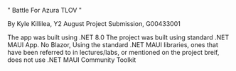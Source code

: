 " Battle For Azura TLOV " 

By Kyle Killilea, 
Y2 August Project Submission,
G00433001

The app was built using .NET 8.0
The project was built using standard .NET MAUI App. No Blazor,
Using the standard .NET MAUI libraries, ones that have been referred to in lectures/labs,
or mentioned on the project breif, does not use .NET MAUI Community Toolkit
